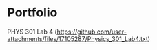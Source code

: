 # Portfolio
PHYS 301 Lab 4 (https://github.com/user-attachments/files/17105287/Physics_301_Lab4.txt)
